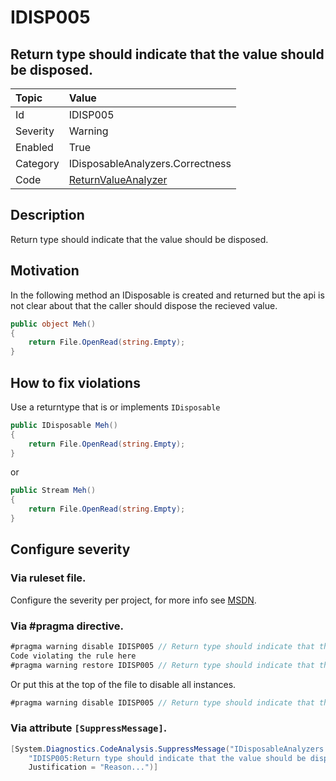 # IDISP005
## Return type should indicate that the value should be disposed.

| Topic    | Value
| :--      | :-- 
| Id       | IDISP005
| Severity | Warning
| Enabled  | True
| Category | IDisposableAnalyzers.Correctness
| Code     | [ReturnValueAnalyzer]([ReturnValueAnalyzer](https://github.com/DotNetAnalyzers/IDisposableAnalyzers/blob/master/IDisposableAnalyzers/Analyzers/ReturnValueAnalyzer.cs))

## Description

Return type should indicate that the value should be disposed.

## Motivation

In the following method an IDisposable is created and returned but the api is not clear about that the caller should dispose the recieved value.

```C#
public object Meh()
{
    return File.OpenRead(string.Empty);
}
```

## How to fix violations

Use a returntype that is or implements `IDisposable`

```C#
public IDisposable Meh()
{
    return File.OpenRead(string.Empty);
}
```

or 

```C#
public Stream Meh()
{
    return File.OpenRead(string.Empty);
}
```
<!-- start generated config severity -->
## Configure severity

### Via ruleset file.

Configure the severity per project, for more info see [MSDN](https://msdn.microsoft.com/en-us/library/dd264949.aspx).

### Via #pragma directive.
```C#
#pragma warning disable IDISP005 // Return type should indicate that the value should be disposed.
Code violating the rule here
#pragma warning restore IDISP005 // Return type should indicate that the value should be disposed.
```

Or put this at the top of the file to disable all instances.
```C#
#pragma warning disable IDISP005 // Return type should indicate that the value should be disposed.
```

### Via attribute `[SuppressMessage]`.

```C#
[System.Diagnostics.CodeAnalysis.SuppressMessage("IDisposableAnalyzers.Correctness", 
    "IDISP005:Return type should indicate that the value should be disposed.", 
    Justification = "Reason...")]
```
<!-- end generated config severity -->